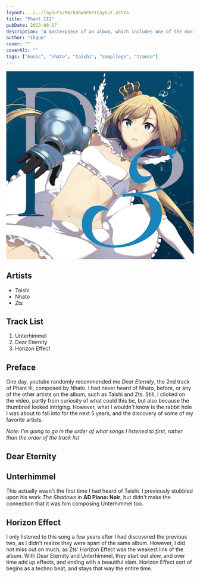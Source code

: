 ```yaml
---
layout: ../../layouts/MarkdownPostLayout.astro
title: "Phant III"
pubDate: 2023-08-17
description: "A masterpiece of an album, which includes one of the most beautiful song of all time"
author: "Ikquo"
cover: ""
coverAlt: ""
tags: ["music", "nhato", "taishi", "compllege", "trance"]
---
```

![Phant 3 Cover Album](../../../src/assets//images/phant3.jpeg)
## Artists
- Taishi
- Nhato
- Zts

## Track List
1. Unterhimmel
2. Dear Eternity
3. Horizon Effect

## Preface

One day, youtube randomly recommended me *Dear Eternity*, the 2nd track of Phant III, composed by Nhato. I had never heard of Nhato, before, or any of the other artists on the album, such as Taishi and Zts. Still, I clicked on the video, partly from curiosity of what could this be, but also because the thumbnail looked intriging. However, what I wouldn't know is the rabbit hole I was about to fall into for the next 5 years, and the discovery of some of my favorite artists.

*Note: I'm going to go in the order of what songs I listened to first, rather than the order of the track list*
## Dear Eternity


## Unterhimmel
This actually wasn't the first time I had heard of Taishi. I previously stubbled upon his work *The Shadows* in **AD Piano: Noir**, but didn't make the connection that it was him composing Unterhimmel too.

## Horizon Effect
I only listened to this song a few years after I had discovered the previous two, as I didn't realize they were apart of the same album. However, I did not miss out on much, as Zts' Horizon Effect was the weakest link of the album. With Dear Eternity and Unterhimmel, they start out slow, and over time add up effects, and ending with a beautiful slam. Horizon Effect sort of begins as a techno beat, and stays that way the entire time. 
